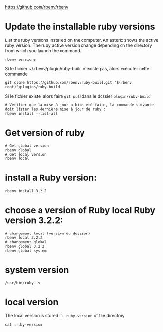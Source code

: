 
https://github.com/rbenv/rbenv

# Update the installable ruby versions

List the ruby versions installed on the computer. 
An asterix shows the active ruby version. The ruby active version change depending on the directory from which you launch the command.

```
rbenv versions
```

Si le fichier ~/.rbenv/plugin/ruby-build n'existe pas, alors éxécuter cette commande
```
git clone https://github.com/rbenv/ruby-build.git "$(rbenv root)"/plugins/ruby-build
```

Si le fichier existe, alors faire `git pull`dans le dossier `plugin/ruby-build`

```
# Vérifier que la mise à jour a bien été faite, la commande suivante doit lister les dernière mise à jour de ruby :
rbenv install --list-all
```

# Get version of ruby
```
# Get global version
rbenv global
# Get local version
rbenv local
```

# install a Ruby version:
```
rbenv install 3.2.2
```

# choose a version of Ruby local Ruby version 3.2.2:
```
# changement local (version du dossier)
rbenv local 3.2.2
# changement global
rbenv global 3.2.2
rbenv global system
```

# system version
```
/usr/bin/ruby -v
```

# local version 

The local version is stored in `.ruby-version` of the directory

```
cat .ruby-version 
```